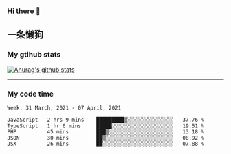 ### Hi there 👋

## 一条懒狗
<!--
**kiss-me-quickly/kiss-me-quickly** is a ✨ _special_ ✨ repository because its `README.md` (this file) appears on your GitHub profile.

Here are some ideas to get you started:

- 🔭 I’m currently working on ...
- 🌱 I’m currently learning ...
- 👯 I’m looking to collaborate on ...
- 🤔 I’m looking for help with ...
- 💬 Ask me about ...
- 📫 How to reach me: ...
- 😄 Pronouns: ...
- ⚡ Fun fact: ...
-->


### My gtihub stats

[![Anurag's github stats](https://github-readme-stats.vercel.app/api?username=kiss-me-quickly)](https://github.com/anuraghazra/github-readme-stats)

***

### My code time

<!--START_SECTION:waka-->
```text
Week: 31 March, 2021 - 07 April, 2021

JavaScript   2 hrs 9 mins    █████████▒░░░░░░░░░░░░░░░   37.76 % 
TypeScript   1 hr 6 mins     █████░░░░░░░░░░░░░░░░░░░░   19.51 % 
PHP          45 mins         ███▒░░░░░░░░░░░░░░░░░░░░░   13.18 % 
JSON         30 mins         ██▒░░░░░░░░░░░░░░░░░░░░░░   08.92 % 
JSX          26 mins         ██░░░░░░░░░░░░░░░░░░░░░░░   07.88 % 
```
<!--END_SECTION:waka-->
